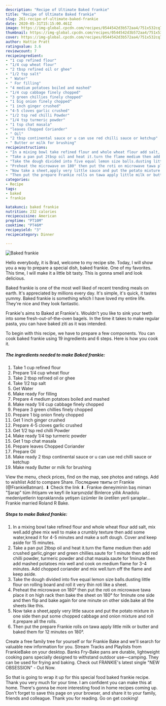 ```yaml
---
description: "Recipe of Ultimate Baked frankie"
title: "Recipe of Ultimate Baked frankie"
slug: 261-recipe-of-ultimate-baked-frankie
date: 2020-05-31T15:15:00.461Z
image: https://img-global.cpcdn.com/recipes/0544542d3b572aa4/751x532cq70/baked-frankie-recipe-main-photo.jpg
thumbnail: https://img-global.cpcdn.com/recipes/0544542d3b572aa4/751x532cq70/baked-frankie-recipe-main-photo.jpg
cover: https://img-global.cpcdn.com/recipes/0544542d3b572aa4/751x532cq70/baked-frankie-recipe-main-photo.jpg
author: Hattie Pratt
ratingvalue: 3.6
reviewcount: 7
recipeingredient:
- "1 cup refined flour"
- "1/4 cup wheat flour"
- "2 tbsp refined oil or ghee"
- "1/2 tsp salt"
- " Water"
- " For filling"
- "4 medium potatoes boiled and mashed"
- "1/4 cup cabbage finely chopped"
- "3 green chillies finely chopped"
- "1 big onion finely chopped"
- "1 inch ginger crushed"
- "4-5 cloves garlic crushed"
- "1/2 tsp red chilli Powder"
- "1/4 tsp turmeric powder"
- "1 tsp chat masala"
- "leaves Chopped Coriander"
- " Oil"
- "2 tbsp continental sauce or u can use red chilli sauce or ketchup"
- " Butter or milk for brushing"
recipeinstructions:
- "In a mixing bowl take refined flour and whole wheat flour add salt, mix well.add ghee mix well to make a crumbly texture then add some water,knead it for 4-5 minutes and make a soft dough. Cover and keep aside for 15 minutes."
- "Take a pan put 2tbsp oil and heat it.turn the flame medium then add crushed garlic,ginger and green chillies.saute for 1 minute then add red chilli powder, turmeric powder and chat masala.saute for 1minute then add mashed potatoes mix well and cook on medium flame for 3-4 minutes. Add chopped coriander and mix well.turn off the flame and keep aside."
- "Take the dough divided into five equal lemon size balls.dusting little flour on rolling board and roll it very thin roti like a sheet."
- "Preheat the microwave on 180° then put the roti on microwave tawa place it on high rack then bake the sheet on 180° for 1minute one side and then flip and bake again for one minute on other side.bake all the sheets like this."
- "Now take a sheet,apply very little sauce and put the potato mixture in one side then put some chopped cabbage and onion mixture and roll it.prepare all the rolls."
- "Then put the prepare Frankie rolls on tawa apply little milk or butter and baked them for 12 minutes on 180°."
categories:
- Recipe
tags:
- baked
- frankie

katakunci: baked frankie 
nutrition: 232 calories
recipecuisine: American
preptime: "PT10M"
cooktime: "PT46M"
recipeyield: "3"
recipecategory: Dinner

---
```



![Baked frankie](https://img-global.cpcdn.com/recipes/0544542d3b572aa4/751x532cq70/baked-frankie-recipe-main-photo.jpg)

Hello everybody, it is Brad, welcome to my recipe site. Today, I will show you a way to prepare a special dish, baked frankie. One of my favorites. This time, I will make it a little bit tasty. This is gonna smell and look delicious.

Baked frankie is one of the most well liked of recent trending meals on earth. It's appreciated by millions every day. It's simple, it's quick, it tastes yummy. Baked frankie is something which I have loved my entire life. They're nice and they look fantastic.

Frankie&#39;s aims to Baked at Frankie&#39;s. Wouldn&#39;t you like to sink your teeth into some fresh-out-of-the-oven bagels. In the time it takes to make regular pasta, you can have baked ziti as it was intended.


To begin with this recipe, we have to prepare a few components. You can cook baked frankie using 19 ingredients and 6 steps. Here is how you cook it.

<!--inarticleads1-->

##### The ingredients needed to make Baked frankie:

1. Take 1 cup refined flour
1. Prepare 1/4 cup wheat flour
1. Take 2 tbsp refined oil or ghee
1. Take 1/2 tsp salt
1. Get  Water
1. Make ready  For filling
1. Prepare 4 medium potatoes boiled and mashed
1. Make ready 1/4 cup cabbage finely chopped
1. Prepare 3 green chillies finely chopped
1. Prepare 1 big onion finely chopped
1. Get 1 inch ginger crushed
1. Prepare 4-5 cloves garlic crushed
1. Get 1/2 tsp red chilli Powder
1. Make ready 1/4 tsp turmeric powder
1. Get 1 tsp chat masala
1. Prepare leaves Chopped Coriander
1. Prepare  Oil
1. Make ready 2 tbsp continental sauce or u can use red chilli sauce or ketchup
1. Make ready  Butter or milk for brushing


View the menu, check prices, find on the map, see photos and ratings. Add to wishlist Add to compare Share. Последние твиты от Frankie (@FrankieBatman). ⬇ Check the link ⬇. Frankıe deneyiminin baş mimarı &#34;Şarap&#34; tüm ihtişamı ve keyfi ile karşınızda! Binlerce yıllık Anadolu medeniyetlerin topraklarında yetişen üzümler ile üretilen yerli şaraplar… Frankie married Roland R Bake. 

<!--inarticleads2-->

##### Steps to make Baked frankie:

1. In a mixing bowl take refined flour and whole wheat flour add salt, mix well.add ghee mix well to make a crumbly texture then add some water,knead it for 4-5 minutes and make a soft dough. Cover and keep aside for 15 minutes.
1. Take a pan put 2tbsp oil and heat it.turn the flame medium then add crushed garlic,ginger and green chillies.saute for 1 minute then add red chilli powder, turmeric powder and chat masala.saute for 1minute then add mashed potatoes mix well and cook on medium flame for 3-4 minutes. Add chopped coriander and mix well.turn off the flame and keep aside.
1. Take the dough divided into five equal lemon size balls.dusting little flour on rolling board and roll it very thin roti like a sheet.
1. Preheat the microwave on 180° then put the roti on microwave tawa place it on high rack then bake the sheet on 180° for 1minute one side and then flip and bake again for one minute on other side.bake all the sheets like this.
1. Now take a sheet,apply very little sauce and put the potato mixture in one side then put some chopped cabbage and onion mixture and roll it.prepare all the rolls.
1. Then put the prepare Frankie rolls on tawa apply little milk or butter and baked them for 12 minutes on 180°.


Create a free family tree for yourself or for Frankie Bake and we&#39;ll search for valuable new information for you. Stream Tracks and Playlists from FrankieBake on your desktop. Banks Fry-Bake pans are durable, lightweight cooking pans specially designed to withstand outdoor use—camping. They can be used for frying and baking. Check out FRANKIE&#39;s latest single &#34;NEW OBSESSION&#34; - Out Now. 

So that is going to wrap it up for this special food baked frankie recipe. Thank you very much for your time. I am confident you can make this at home. There's gonna be more interesting food in home recipes coming up. Don't forget to save this page on your browser, and share it to your family, friends and colleague. Thank you for reading. Go on get cooking!
